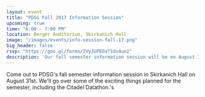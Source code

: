 ```yaml
---
layout: event
title: "PDSG Fall 2017 Information Session"
upcoming: true
time: "6:00 - 7:00 PM"
location: Berger Auditorium, Skirkanich Hall
image: "/images/events/info-session-fall-17.png"
big_header: false
rsvp: "https://goo.gl/forms/ZVyJUPEOxT1dv4uo2"
description: 'Our fall semester information session will be on August 31st from 6-7PM. Come to have free pizza and hear about the great things happening with Penn Data Science Group this year!'
---
```


Come out to PDSG's fall semester information session in Skirkanich Hall on August 31st. We'll go over some of the exciting things planned for the semester, including the Citadel Datathon.'s
